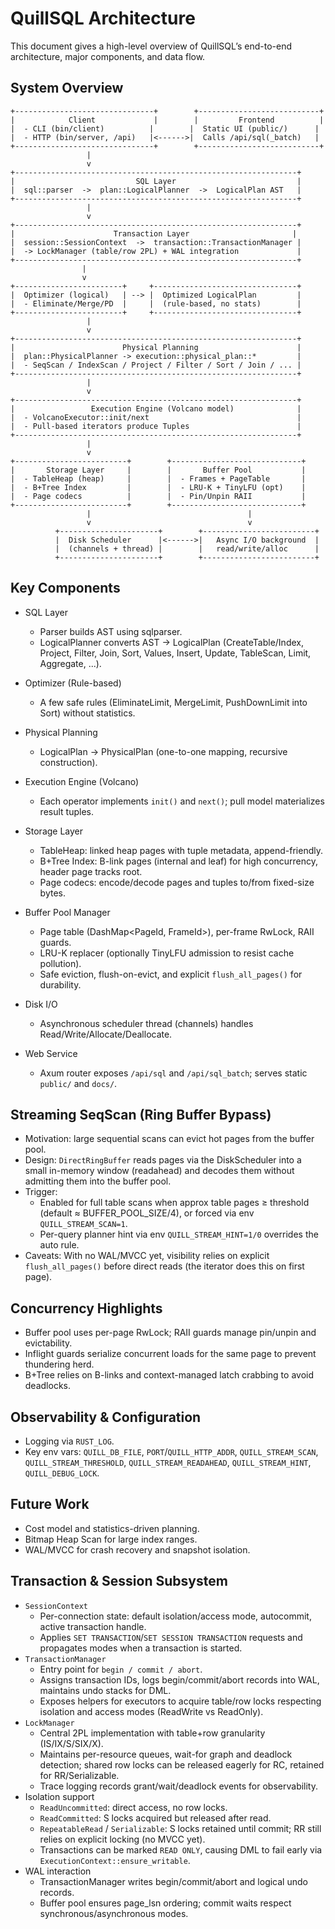 # QuillSQL Architecture

This document gives a high-level overview of QuillSQL’s end-to-end architecture, major components, and data flow.

## System Overview

```
+-------------------------------+        +---------------------------+
|            Client             |        |         Frontend          |
|  - CLI (bin/client)          |        |  Static UI (public/)      |
|  - HTTP (bin/server, /api)   |<------>|  Calls /api/sql(_batch)   |
+-------------------------------+        +---------------------------+
                 |
                 v
+---------------------------------------------------------------+
|                           SQL Layer                           |
|  sql::parser  ->  plan::LogicalPlanner  ->  LogicalPlan AST   |
+---------------------------------------------------------------+
                 |
                 v
+---------------------------------------------------------------+
|                      Transaction Layer                       |
|  session::SessionContext  ->  transaction::TransactionManager |
|  -> LockManager (table/row 2PL) + WAL integration             |
+---------------------------------------------------------------+
                |
                v
+------------------------+     +--------------------------------+
|  Optimizer (logical)   | --> |  Optimized LogicalPlan         |
|  - Eliminate/Merge/PD  |     |  (rule-based, no stats)        |
+------------------------+     +--------------------------------+
                 |
                 v
+---------------------------------------------------------------+
|                        Physical Planning                      |
|  plan::PhysicalPlanner -> execution::physical_plan::*         |
|  - SeqScan / IndexScan / Project / Filter / Sort / Join / ... |
+---------------------------------------------------------------+
                 |
                 v
+---------------------------------------------------------------+
|                 Execution Engine (Volcano model)              |
|  - VolcanoExecutor::init/next                                 |
|  - Pull-based iterators produce Tuples                        |
+---------------------------------------------------------------+
                 |
                 v
+-------------------------+        +-----------------------------+
|       Storage Layer     |        |       Buffer Pool           |
|  - TableHeap (heap)     |        |  - Frames + PageTable       |
|  - B+Tree Index         |        |  - LRU-K + TinyLFU (opt)    |
|  - Page codecs          |        |  - Pin/Unpin RAII           |
+-------------------------+        +-----------------------------+
                 |                                   |
                 v                                   v
          +----------------------+        +-------------------------+
          |  Disk Scheduler      |<------>|   Async I/O background  |
          |  (channels + thread) |        |   read/write/alloc      |
          +----------------------+        +-------------------------+
```

## Key Components

- SQL Layer
  - Parser builds AST using sqlparser.
  - LogicalPlanner converts AST -> LogicalPlan (CreateTable/Index, Project, Filter, Join, Sort, Values, Insert, Update, TableScan, Limit, Aggregate, ...).

- Optimizer (Rule-based)
  - A few safe rules (EliminateLimit, MergeLimit, PushDownLimit into Sort) without statistics.

- Physical Planning
  - LogicalPlan -> PhysicalPlan (one-to-one mapping, recursive construction).

- Execution Engine (Volcano)
  - Each operator implements `init()` and `next()`; pull model materializes result tuples.

- Storage Layer
  - TableHeap: linked heap pages with tuple metadata, append-friendly.
  - B+Tree Index: B-link pages (internal and leaf) for high concurrency, header page tracks root.
  - Page codecs: encode/decode pages and tuples to/from fixed-size bytes.

- Buffer Pool Manager
  - Page table (DashMap<PageId, FrameId>), per-frame RwLock, RAII guards.
  - LRU-K replacer (optionally TinyLFU admission to resist cache pollution).
  - Safe eviction, flush-on-evict, and explicit `flush_all_pages()` for durability.

- Disk I/O
  - Asynchronous scheduler thread (channels) handles Read/Write/Allocate/Deallocate.

- Web Service
  - Axum router exposes `/api/sql` and `/api/sql_batch`; serves static `public/` and `docs/`.

## Streaming SeqScan (Ring Buffer Bypass)

- Motivation: large sequential scans can evict hot pages from the buffer pool.
- Design: `DirectRingBuffer` reads pages via the DiskScheduler into a small in-memory window (readahead) and decodes them without admitting them into the buffer pool.
- Trigger:
  - Enabled for full table scans when approx table pages ≥ threshold (default ≈ BUFFER_POOL_SIZE/4), or forced via env `QUILL_STREAM_SCAN=1`.
  - Per-query planner hint via env `QUILL_STREAM_HINT=1/0` overrides the auto rule.
- Caveats: With no WAL/MVCC yet, visibility relies on explicit `flush_all_pages()` before direct reads (the iterator does this on first page).

## Concurrency Highlights

- Buffer pool uses per-page RwLock; RAII guards manage pin/unpin and evictability.
- Inflight guards serialize concurrent loads for the same page to prevent thundering herd.
- B+Tree relies on B-links and context-managed latch crabbing to avoid deadlocks.

## Observability & Configuration

- Logging via `RUST_LOG`.
- Key env vars: `QUILL_DB_FILE`, `PORT`/`QUILL_HTTP_ADDR`, `QUILL_STREAM_SCAN`, `QUILL_STREAM_THRESHOLD`, `QUILL_STREAM_READAHEAD`, `QUILL_STREAM_HINT`, `QUILL_DEBUG_LOCK`.

## Future Work

- Cost model and statistics-driven planning.
- Bitmap Heap Scan for large index ranges.
- WAL/MVCC for crash recovery and snapshot isolation.

## Transaction & Session Subsystem

- `SessionContext`
  - Per-connection state: default isolation/access mode, autocommit, active transaction handle.
  - Applies `SET TRANSACTION`/`SET SESSION TRANSACTION` requests and propagates modes when a transaction is started.
- `TransactionManager`
  - Entry point for `begin / commit / abort`.
  - Assigns transaction IDs, logs begin/commit/abort records into WAL, maintains undo stacks for DML.
  - Exposes helpers for executors to acquire table/row locks respecting isolation and access modes (ReadWrite vs ReadOnly).
- `LockManager`
  - Central 2PL implementation with table+row granularity (IS/IX/S/SIX/X).
  - Maintains per-resource queues, wait-for graph and deadlock detection; shared row locks can be released eagerly for RC, retained for RR/Serializable.
  - Trace logging records grant/wait/deadlock events for observability.
- Isolation support
  - `ReadUncommitted`: direct access, no row locks.
  - `ReadCommitted`: S locks acquired but released after read.
  - `RepeatableRead` / `Serializable`: S locks retained until commit; RR still relies on explicit locking (no MVCC yet).
  - Transactions can be marked `READ ONLY`, causing DML to fail early via `ExecutionContext::ensure_writable`.
- WAL interaction
  - TransactionManager writes begin/commit/abort and logical undo records.
  - Buffer pool ensures page_lsn ordering; commit waits respect synchronous/asynchronous modes.
